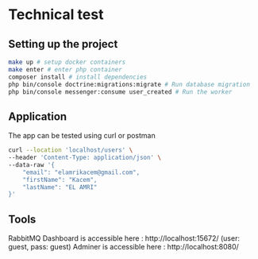 # Technical test

## Setting up the project

```bash
make up # setup docker containers
make enter # enter php container
composer install # install dependencies
php bin/console doctrine:migrations:migrate # Run database migration
php bin/console messenger:consume user_created # Run the worker
```

## Application

The app can be tested using curl or postman

```bash
curl --location 'localhost/users' \
--header 'Content-Type: application/json' \
--data-raw '{
    "email": "elamrikacem@gmail.com",
    "firstName": "Kacem",
    "lastName": "EL AMRI"
}'
```
## Tools

RabbitMQ Dashboard is accessible here : http://localhost:15672/ (user: guest, pass: guest)
Adminer is accessible here : http://localhost:8080/
